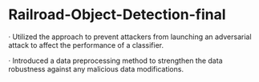 # Railroad-Object-Detection-final
· Utilized the approach to prevent attackers from launching an adversarial attack to affect the performance of a classifier.

· Introduced a data preprocessing method to strengthen the data robustness against any malicious data modifications.
